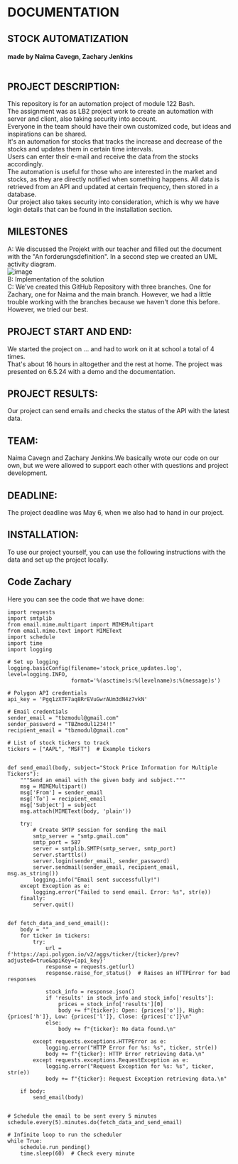 # DOCUMENTATION
## STOCK AUTOMATIZATION
#### made by Naima Cavegn, Zachary Jenkins <br><br>

## PROJECT DESCRIPTION:
This repository is for an automation project of module 122 Bash. <br>
The assignment was as LB2 project work to create an automation with server and client, also taking security into account.<br>
Everyone in the team should have their own customized code, but ideas and inspirations can be shared. <br>
It's an automation for stocks that tracks the increase and decrease of the stocks and updates them in certain time intervals.<br>
Users can enter their e-mail and receive the data from the stocks accordingly.<br>
The automation is useful for those who are interested in the market and stocks, as they are directly notified when something happens. 
All data is retrieved from an API and updated at certain frequency, then stored in a database.<br>
Our project also takes security into consideration, which is why we have login details that can be found in the installation section.<br>

## MILESTONES
A: We discussed the Projekt with our teacher and filled out the document with the "An forderungsdefinition". In a second step we created an UML  activity diagram. <br>
![image](https://github.com/naica922/Modul_122_Aktien/assets/150661049/d998ba72-3e48-4ea9-b3ba-16963a2ba9c3)
<br>
B: Implementation of the solution <br>
C: We've created this GitHub Repository with three branches. One for Zachary, one for Naima and the main branch. However, we had a little trouble working with the branches because we haven't done this before. However, we tried our best.

## PROJECT START AND END:
We started the project on ... and had to work on it at school a total of 4 times. <br>
That's about 16 hours in altogether and the rest at home. The project was presented on 6.5.24 with a demo and the documentation.

## PROJECT RESULTS:
Our project can send emails and checks the status of the API with the latest data.

## TEAM:
Naima Cavegn and Zachary Jenkins.We basically wrote our code on our own, but we were allowed to support each other with questions and project development.

## DEADLINE:
The project deadline was May 6, when we also had to hand in our project.

## INSTALLATION:
To use our project yourself, you can use the following instructions with the data and set up the project locally.<br>

## Code Zachary
Here you can see the code that we have done:
```
import requests
import smtplib
from email.mime.multipart import MIMEMultipart
from email.mime.text import MIMEText
import schedule
import time
import logging

# Set up logging
logging.basicConfig(filename='stock_price_updates.log', level=logging.INFO,
                    format='%(asctime)s:%(levelname)s:%(message)s')

# Polygon API credentials
api_key = 'Pgq1zXTF7aq8RrEVuGwrAUm3dN4z7vkN'

# Email credentials
sender_email = "tbzmodul@gmail.com"
sender_password = "TBZmodul1234!!"
recipient_email = "tbzmodul@gmail.com"

# List of stock tickers to track
tickers = ["AAPL", "MSFT"]  # Example tickers


def send_email(body, subject="Stock Price Information for Multiple Tickers"):
    """Send an email with the given body and subject."""
    msg = MIMEMultipart()
    msg['From'] = sender_email
    msg['To'] = recipient_email
    msg['Subject'] = subject
    msg.attach(MIMEText(body, 'plain'))

    try:
        # Create SMTP session for sending the mail
        smtp_server = "smtp.gmail.com"
        smtp_port = 587
        server = smtplib.SMTP(smtp_server, smtp_port)
        server.starttls()
        server.login(sender_email, sender_password)
        server.sendmail(sender_email, recipient_email, msg.as_string())
        logging.info("Email sent successfully!")
    except Exception as e:
        logging.error("Failed to send email. Error: %s", str(e))
    finally:
        server.quit()


def fetch_data_and_send_email():
    body = ""
    for ticker in tickers:
        try:
            url = f'https://api.polygon.io/v2/aggs/ticker/{ticker}/prev?adjusted=true&apiKey={api_key}'
            response = requests.get(url)
            response.raise_for_status()  # Raises an HTTPError for bad responses

            stock_info = response.json()
            if 'results' in stock_info and stock_info['results']:
                prices = stock_info['results'][0]
                body += f"{ticker}: Open: {prices['o']}, High: {prices['h']}, Low: {prices['l']}, Close: {prices['c']}\n"
            else:
                body += f"{ticker}: No data found.\n"

        except requests.exceptions.HTTPError as e:
            logging.error("HTTP Error for %s: %s", ticker, str(e))
            body += f"{ticker}: HTTP Error retrieving data.\n"
        except requests.exceptions.RequestException as e:
            logging.error("Request Exception for %s: %s", ticker, str(e))
            body += f"{ticker}: Request Exception retrieving data.\n"

    if body:
        send_email(body)


# Schedule the email to be sent every 5 minutes
schedule.every(5).minutes.do(fetch_data_and_send_email)

# Infinite loop to run the scheduler
while True:
    schedule.run_pending()
    time.sleep(60)  # Check every minute
